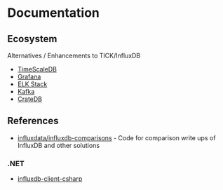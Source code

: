 # Documentation

## Ecosystem

Alternatives / Enhancements to TICK/InfluxDB

- [TimeScaleDB](timescaledb)
- [Grafana](grafana)
- [ELK Stack](elk-stack)
- [Kafka](kafka)
- [CrateDB](cratedb)

## References

- [influxdata/influxdb-comparisons](https://github.com/influxdata/influxdb-comparisons) - Code for comparison write ups of InfluxDB and other solutions

### .NET

- [influxdb-client-csharp](https://github.com/influxdata/influxdb-client-csharp)
